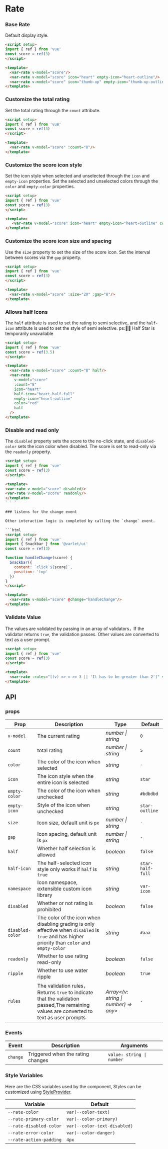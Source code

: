 # Rate

### Base Rate

Default display style.

```html
<script setup>
import { ref } from 'vue'
const score = ref(3)
</script>

<template>
  <var-rate v-model="score"/>
  <var-rate v-model="score" icon="heart" empty-icon="heart-outline"/>
  <var-rate v-model="score" icon="thumb-up" empty-icon="thumb-up-outline"/>
</template>
```

### Customize the total rating

Set the total rating through the `count` attribute.

```html
<script setup>
import { ref } from 'vue'
const score = ref(3)
</script>

<template>
  <var-rate v-model="score" :count="8"/>
</template>
```

### Customize the score icon style

Set the icon style when selected and unselected through the `icon` and `empty-icon` properties.
Set the selected and unselected colors through the `color` and `empty-color` properties.

```html
<script setup>
import { ref } from 'vue'
const score = ref(3)
</script>

<template>
   <var-rate v-model="score" icon="heart" empty-icon="heart-outline" color="red" empty-color="red"/>
</template>
```


### Customize the score icon size and spacing

Use the `size` property to set the size of the score icon.
Set the interval between scores via the `gap` property.

```html
<script setup>
import { ref } from 'vue'
const score = ref(3)
</script>

<template>
  <var-rate v-model="score" :size="20" :gap="8"/>
</template>
```

### Allows half Icons

The `half` attribute is used to set the rating to semi selective, and the `half-icon` attribute is used to set the style of semi selective.
ps:👍🏻 Half Star is temporarily unavailable

```html
<script setup>
import { ref } from 'vue'
const score = ref(3.5)
</script>

<template>
  <var-rate v-model="score" :count="8" half/>
  <var-rate
    v-model="score"
    :count="8"
    icon="heart"
    half-icon="heart-half-full"
    empty-icon="heart-outline"
    color="red"
    half
  />
</template>
```

### Disable and read only

The `disabled` property sets the score to the no-click state, and `disabled-color` sets the icon color when disabled.
The score is set to read-only via the `readonly` property.

```html
<script setup>
import { ref } from 'vue'
const score = ref(3)
</script>

<template>
<var-rate v-model="score" disabled/>
<var-rate v-model="score" readonly/>
</template>
` ` `

### listens for the change event

Other interaction logic is completed by calling the `change` event.

```html
<script setup>
import { ref } from 'vue'
import { Snackbar } from '@varlet/ui'
const score = ref(3)

function handleChange(score) {
  Snackbar({
    content: `click ${score}`,
    position: 'top'
  })
}
</script>

<template>
  <var-rate v-model="score" @change="handleChange"/>
</template>
```

### Validate Value

The values are validated by passing in an array of validators，If the validator returns `true`, the validation passes.
Other values are converted to text as a user prompt.


```html
<script setup>
import { ref } from 'vue'
const score = ref(3)
</script>

<template>
  <var-rate :rules="[(v) => v >= 3 || 'It has to be greater than 2']" v-model='score'/>
</template>
```

## API

### props

| Prop             | Description | Type | Default | 
|------------------| ---- | ---- | ---- |
| `v-model`        | The current rating  | _number \| string_ | `0` |
| `count`          | total rating  | _number \| string_ | `5` |
| `color`          | The color of the icon when selected  | _string_ | `-` |
| `icon`           | The icon style when the entire icon is selected  | _string_ | `star` |
| `empty-color`    | The color of the icon when unchecked | _string_ | `#bdbdbd` |
| `empty-icon`     | Style of the icon when unchecked | _string_ | `star-outline` |
| `size`           | Icon size, default unit is `px` | _number \| string_ | `-` |
| `gap`            | Icon spacing, default unit is `px` | _number \| string_ | `-` |
| `half`           | Whether half selection is allowed | _boolean_ | `false` |
| `half-icon`      | The half-selected icon style only works if `half` is `true` | _string_ | `star-half-full` |
| `namespace`      | Icon namespace, extensible custom icon library |  _string_ | `var-icon` |
| `disabled`       | Whether or not rating is prohibited | _boolean_ | `false` |
| `disabled-color` | The color of the icon when disabling grading is only effective when `disabled` is `true` and has higher priority than `color` and `empty-color` | _string_ | `#aaa` |
| `readonly`       | Whether to use rating read-only | _boolean_ | `false` |
| `ripple`         | Whether to use water ripple | _boolean_ | `true` |
| `rules`          | The validation rules，Returns `true` to indicate that the validation passed,The remaining values are converted to text as user prompts | _Array<(v: string \| number) => any>_ | `-` |

### Events

| Event | Description | Arguments |
| --- | --- | --- |
| `change` | Triggered when the rating changes | `value: string \| number` |

### Style Variables
Here are the CSS variables used by the component, Styles can be customized using [StyleProvider](#/en-US/style-provider).

| Variable | Default                      |
| --- |------------------------------|
| `--rate-color` | `var(--color-text)`          |
| `--rate-primary-color` | `var(--color-primary)`       |
| `--rate-disabled-color` | `var(--color-text-disabled)` |
| `--rate-error-color` | `var(--color-danger)`        |
| `--rate-action-padding` | `4px`                        |